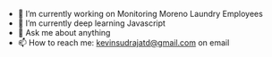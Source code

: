 - 🔭 I’m currently working on Monitoring Moreno Laundry Employees
- 🌱 I’m currently deep learning Javascript
- 💬 Ask me about anything
- 📫 How to reach me: kevinsudrajatd@gmail.com on email
